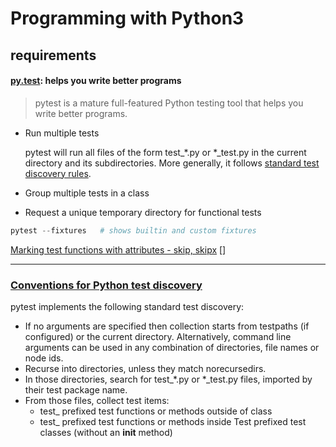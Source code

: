 # Programming with Python3

## requirements

#### [py.test](https://docs.pytest.org/en/latest/getting-started.html#getstarted): helps you write better programs

> pytest is a mature full-featured Python testing tool that helps you write better programs.

* Run multiple tests

   pytest will run all files of the form test_*.py or *_test.py in the current directory and its subdirectories. More generally, it follows [standard test discovery rules](https://docs.pytest.org/en/latest/goodpractices.html#test-discovery).
      
* Group multiple tests in a class
* Request a unique temporary directory for functional tests

```python
pytest --fixtures   # shows builtin and custom fixtures
```

[Marking test functions with attributes - skip, skipx](https://docs.pytest.org/en/latest/mark.html#mark)
[]


----
### [Conventions for Python test discovery](https://docs.pytest.org/en/latest/goodpractices.html#test-discovery)
pytest implements the following standard test discovery:

* If no arguments are specified then collection starts from testpaths (if configured) or the current directory. Alternatively, command line arguments can be used in any combination of directories, file names or node ids.
* Recurse into directories, unless they match norecursedirs.
* In those directories, search for test_*.py or *_test.py files, imported by their test package name.
* From those files, collect test items:
    * test_ prefixed test functions or methods outside of class
    * test_ prefixed test functions or methods inside Test prefixed test classes (without an __init__ method)


